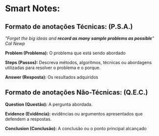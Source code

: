 # Smart Notes:

## Formato de anotações **Técnicas**: (P.S.A.)

*"Forget the big ideas and **record as many sample problems as possible**"*
*Cal Newp*

**Problem (Problema):** O problema que está sendo abordado

**Steps (Passos):** Descreva métodos, algoritmos, técnicas ou abordagens utilizadas para resolver o problema e o porque.

**Answer (Resposta):** Os resultados adquiridos

## Formato de anotações **Não-Técnicas**: (Q.E.C.)

**Question (Questão):** A pergunta abordada.

**Evidence (Evidência):** evidências ou argumentos apresentados que defendem a respostas.

**Conclusion (Conclusão):** A conclusão ou o ponto principal alcançado
